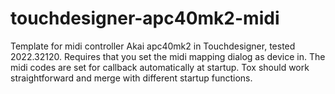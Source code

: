 # touchdesigner-apc40mk2-midi

Template for midi controller Akai apc40mk2 in Touchdesigner, tested 2022.32120. Requires that you set the midi mapping dialog as device in. The midi codes are set for callback automatically at startup. Tox should work straightforward and merge with different startup functions.


